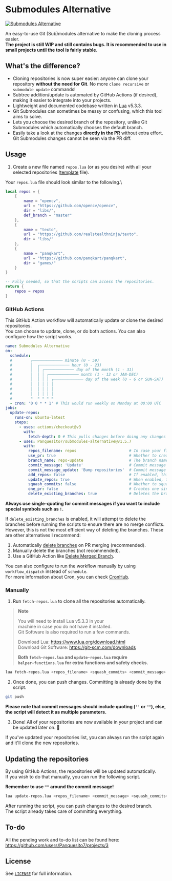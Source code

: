 # Submodules Alternative

[![Submodules Alternative](https://socialify.git.ci/Panquesito7/submodules-alternative/image?description=1&descriptionEditable=Easy-to-use%20Git%20modules%20alternative&font=Source%20Code%20Pro&issues=1&language=1&name=1&owner=1&pattern=Circuit%20Board&stargazers=1&theme=Auto)](https://github.com/Panquesito7/submodules-alternative)

An easy-to-use Git (Sub)modules alternative to make the cloning process easier.\
**The project is still WIP and still contains bugs. It is recommended to use in small projects until the tool is fairly stable.**

## What's the difference?

- Cloning repositories is now super easier: anyone can clone your repository **without the need for Git**. No more `clone recursive` or `submodule update` commands!
- Subtree addition/update is automated by GitHub Actions (if desired), making it easier to integrate into your projects.
- Lightweight and documented codebase written in [Lua](https://www.lua.org/) v5.3.3.
- Git Submodules can sometimes be messy or confusing, which this tool aims to solve.
- Lets you choose the desired branch of the repository, unlike Git Submodules which automatically chooses the default branch.
- Easily take a look at the changes **directly in the PR** without extra effort. Git Submodules changes cannot be seen via the PR diff.
<!-- - Easily specify which files are ignored at the moment of updating the repositories. This is very useful if you want to modify a repository/submodule. -->

## Usage

1. Create a new file named `repos.lua` (or as you desire) with all your selected repositories ([template](https://github.com/Panquesito7/submodules-alternative/blob/main/repos-template.lua) file).

Your `repos.lua` file should look similar to the following.\

```lua
local repos = {
    {
        name = "opencv",
        url = "https://github.com/opencv/opencv",
        dir = "libs/",
        def_branch = "master"
    },
    {
        name = "texto",
        url = "https://github.com/realstealthninja/texto",
        dir = "libs/"
    },
    {
        name = "panqkart",
        url = "https://github.com/panqkart/panqkart",
        dir = "games/"
    }
}

-- Fully needed, so that the scripts can access the repositories.
return {
    repos = repos
}
```

### GitHub Actions

This GitHub Action workflow will automatically update or clone the desired repositories.\
You can choose to update, clone, or do both actions. You can also configure how the script works.

```yml
name: Submodules Alternative
on:
  schedule:
  #        ┌───────────── minute (0 - 59)
  #        │  ┌───────────── hour (0 - 23)
  #        │  │ ┌───────────── day of the month (1 - 31)
  #        │  │ │ ┌───────────── month (1 - 12 or JAN-DEC)
  #        │  │ │ │ ┌───────────── day of the week (0 - 6 or SUN-SAT)
  #        │  │ │ │ │
  #        │  │ │ │ │
  #        │  │ │ │ │
  #        *  * * * *
  - cron: '0 0 * * 1' # This would run weekly on Monday at 00:00 UTC
jobs:
  update-repos:
    runs-on: ubuntu-latest
    steps:
      - uses: actions/checkout@v3
        with:
          fetch-depth: 0 # This pulls changes before doing any changes
      - uses: Panquesito7/submodules-alternative@v1.5.7
        with:
          repos_filename: repos                       # In case your file is named `repos.lua`, you can leave it as `repos`.
          use_pr: true                                # Whether to create a pull request when updating/adding the repositories.
          branch_name: repo-update                    # The branch name to use (only if `use_pr` is enabled).
          commit_message: 'Update'                    # Commit message used when adding new repositories.
          commit_message_update: 'Bump repositories'  # Commit message used when updating all the repositories.
          add_repos: false                            # If enabled, this will clone all the repositories listed in your repos file.
          update_repos: true                          # When enabled, this will attempt to update all the repositories.
          squash_commits: false                       # Whether to squash all commits or not on every repository update/addition. Cannot be used if `one_pr` is disabled.
          one_pr: false                               # Creates one single PR for everything if enabled. Works only for `update_repos` if disabled.
          delete_existing_branches: true              # Deletes the branches that updated the subtrees. Note that this is done only on action run, not on immediate PR merge.
```

**Always use single-quoting for commit messages if you want to include special symbols such as `!`.**

If `delete_existing_branches` is enabled, it will attempt to delete the branches before running the scripts to ensure there are no merge conflicts.\
However, this is not the most efficient way of deleting the branches. These are other alternatives I recommend:

1. Automatically [delete branches](https://docs.github.com/en/repositories/configuring-branches-and-merges-in-your-repository/configuring-pull-request-merges/managing-the-automatic-deletion-of-branches) on PR merging (recommended).
2. Manually delete the branches (not recommended).
3. Use a GitHub Action like [Delete Merged Branch](https://github.com/SvanBoxel/delete-merged-branch).

You can also configure to run the workflow manually by using `workflow_dispatch` instead of `schedule`.\
For more information about Cron, you can check [CronHub](https://crontab.cronhub.io/).

### Manually

1. Run `fetch-repos.lua` to clone all the repositories automatically.

> **Note**
>
> You will need to install Lua v5.3.3 in your\
> machine in case you do not have it installed.\
> Git Software is also required to run a few commands.
>
> Download Lua: <https://www.lua.org/download.html>\
> Download Git Software: <https://git-scm.com/downloads>
>
> **Both `fetch-repos.lua` and `update-repos.lua` require\
> `helper-functions.lua` for extra functions and safety checks.**

```bash
lua fetch-repos.lua <repos_filename> <squash_commits> <commit_message> # No filename format required!
```

2. Once done, you can push changes. Committing is already done by the script.

```bash
git push
```

**Please note that commit messages should include quoting (`''` or `""`), else, the script will detect it as multiple parameters.**

3. Done! All of your repositories are now available in your project and can be updated later on. 🎉

If you've updated your repositories list, you can always run the script again and it'll clone the new repositories.

## Updating the repositories

By using GitHub Actions, the repositories will be updated automatically.\
If you wish to do that manually, you can run the following script.

**Remember to use `""` around the commit message!**

```bash
lua update-repos.lua <repos_filename> <commit_message> <squash_commits> # No filename format required!
```

After running the script, you can push changes to the desired branch.\
The script already takes care of committing everything.

## To-do

All the pending work and to-do list can be found here: <https://github.com/users/Panquesito7/projects/3>

## License

See [`LICENSE`](LICENSE) for full information.
